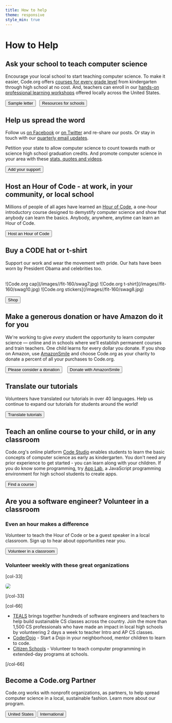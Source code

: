 ```yaml
---
title: How to help
theme: responsive
style_min: true
---
```


# How to Help

## Ask your school to teach computer science
Encourage your local school to start teaching computer science. To make it easier, Code.org offers [courses for every grade level](https://studio.code.org/courses?view=teacher) from kindergarten through high school at no cost. And, teachers can enroll in our [hands-on professional learning workshops](/educate/professional-learning) offered locally across the United States.

[<button>Sample letter</button>](/promote/letter)&nbsp;&nbsp; [<button>Resources for schools</button>](/yourschool)

## Help us spread the word
Follow us [on Facebook](http://facebook.com/Code.org) or [on Twitter](http://twitter.com/codeorg) and re-share our posts.  Or stay in touch with our [quarterly email updates](http://go.pardot.com/l/153401/2018-01-12/k555vp).

Petition your state to allow computer science to count towards math or science high school graduation credits. And promote computer science in your area with these [stats, quotes and videos](/promote).

[<button>Add your support</button>](/promote)

## Host an Hour of Code - at work, in your community, or local school
Millions of people of all ages have learned an [Hour of Code](https://hourofcode.com), a one-hour introductory course designed to demystify computer science and show that anybody can learn the basics. Anybody, anywhere, anytime can learn an Hour of Code.

[<button>Host an Hour of Code</button>](https://hourofcode.com/how-to)

## Buy a CODE hat or t-shirt
Support our work and wear the movement with pride. Our hats have been worn by President Obama and celebrities too.

<br/>
![Code.org cap](/images//fit-160/swag7.jpg)
![Code.org t-shirt](/images//fit-160/swag10.jpg)
![Code.org stickers](/images//fit-160/swag8.jpg)

[<button>Shop</button>](/shop)


## Make a generous donation or have Amazon do it for you
We're working to give *every* student the opportunity to learn computer science — online and in schools where we’ll establish permanent courses and train teachers. One child learns for every dollar you donate. If you shop on Amazon, use [AmazonSmile](/donate/amazonsmile) and choose Code.org as your charity to donate a percent of all your purchases to Code.org.

[<button>Please consider a donation</button>](/donate) &nbsp;&nbsp; [<button>Donate with AmazonSmile</button>](/donate/amazonsmile)

## Translate our tutorials
Volunteers have translated our tutorials in over 40 languages. Help us continue to expand our tutorials for students around the world!

[<button>Translate tutorials</button>](/translate)

## Teach an online course to your child, or in any classroom
Code.org's online platform [Code Studio](https://studio.code.org/courses?view=teacher) enables students to learn the basic concepts of computer science as early as kindergarten. You don't need any prior experience to get started - you can learn along with your children. If you do know some programming, try [App Lab](/educate/applab), a JavaScript programming environment for high school students to create apps.

[<button>Find a course</button>](https://studio.code.org/courses?view=teacher)


## Are you a software engineer? Volunteer in a classroom
### Even an hour makes a difference
Volunteer to teach the Hour of Code or be a guest speaker in a local classroom. Sign up to hear about opportunities near you.

[<button>Volunteer in a classroom</button>](/volunteer)

### Volunteer weekly with these great organizations
[col-33]

<img src="/images/fit-300/teals/quincy.jpg" style="border-radius: 5px; margin-left: 0px;">

[/col-33]

[col-66]

- [TEALS](https://www.tealsk12.org/) brings together hundreds of software engineers and teachers to help build sustainable CS classes across the country. Join the more than 1,500 CS professionals who have made an impact in local high schools by volunteering 2 days a week to teacher Intro and AP CS classes.
- [CoderDojo](http://www.coderdojo.com) - Start a Dojo in your neighborhood, mentor children to learn to code.
- [Citizen Schools](https://www.citizenschools.org/volunteer) - Volunteer to teach computer programming in extended-day programs at schools.

[/col-66]

<div style="clear: both;"></div>

## Become a Code.org Partner
Code.org works with nonprofit organizations, as partners, to help spread computer science in a local, sustainable fashion. Learn more about our program.

[<button>United States</button>](/educate/regional-partner)
[<button>International</button>](/international)



